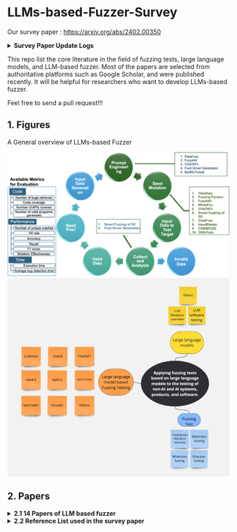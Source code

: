 # LLMs-based-Fuzzer-Survey

Our survey paper : https://arxiv.org/abs/2402.00350
<details><summary><b>Survey Paper Update Logs</b></summary>

<p>
<ul>
  <li><b>2024.02.07 - Paper v2 released</b>: More figures and contents added.</li>
  <li><b>2024.02.01 - Paper v1 released</b>: Initial version.</li>
</ul>
</p>
</details>

This repo list the core literature in the field of fuzzing tests, large language models, and LLM-based fuzzer. Most of the papers are selected from authoritative platforms such as Google Scholar, and were published recently. It will be helpful for researchers who want to develop LLMs-based fuzzer. 

Feel free to send a pull request!!!


## 1. Figures

 A General overview of LLMs-based Fuzzer

<img width="650" src="https://github.com/EdPuth/LLMs-based-Fuzzer-Survey/blob/main/LLM_Fuzzers.jpg">

<img width="650" src="https://github.com/EdPuth/LLMs-based-Fuzzer-Survey/blob/main/LLM-based%20fuzzer%20diagram.jpg">


## 2. Papers
<details><summary><b>2.1 14 Papers of LLM based fuzzer</b></summary>
  
1. Fuzzing-based hard-label black-box attacks against machine learning models [[pdf]](https://pdf.sciencedirectassets.com/271887/1-s2.0-S0167404822X00047/1-s2.0-S016740482200092X/main.pdf?X-Amz-Security-Token=IQoJb3JpZ2luX2VjENj%2F%2F%2F%2F%2F%2F%2F%2F%2F%2FwEaCXVzLWVhc3QtMSJIMEYCIQDj7M7mYOpd8MI9jmdaHu3VA%2FqqeZKoiPNFHutM3umoqQIhAOFcxMEgOKXOwDGA%2FBWU%2FA3aMGWjS%2FfMaK6xKVQmKLkxKrsFCKH%2F%2F%2F%2F%2F%2F%2F%2F%2F%2FwEQBRoMMDU5MDAzNTQ2ODY1IgzAzQdFE1wnQ2eM%2F4IqjwXD4eolwVTRlMDbijwXL5gyV7NQgDUl15f2ha9l0Cwxg%2Fc%2B3LWxqWKFgk0KIwYkxP465EXKmSgsIEwLCH1o1ZveSEzyegsXwiSI6rirtCwZ1l13nVXeiQHMshiFZkuj9Q6X1rST%2BWV97pXOg1GkUDt2H6wkh2llywL%2Ble3WPJhRHitHxPRNe424mDq3jc7SZW3ilOcFThmBUrr2jJ8dXSZXN4D7ySb0DYGOWAoHMtmYb4bXVe8x27Bl1AdHaH1TtAYpZiOjOp2nBaIlujuc4nxPnWkU6UyVO%2BMsiL4PB3wMphD%2B7QH854wTahH%2BOMR0pmhLx%2B%2FyduzMGckGa%2F3aLNJbp4onkuVmGujCYk7%2F5PLon%2BKPGRszQSWfsco2BwexunPfilhEAQZBnUbTT9ZC6uvCHbUn4KF5Xs0bEndmHuP4%2BcwihmfCKOiVwekt%2BnjwUGVH%2F2QE8yE6dYV5GmpFD8w7%2FqXQcBQ9DBMaeZ5YABp1fYqYqT7IgyofG%2B%2BZaon32fPEZOMZ7ZxFxhcL0An72wB6utT2289wq%2FBnsuckEMm1JD53MRX75M38ZqUdBj3ONT4kObPME9ZzEXyeQlYqXQR7n%2FZrOKUtUD%2BxwZxwMTduzDYBv5JDi3yo6yX9TLJu%2Fp6MiITHQ4goQNpR7yvA5HdpLENZhuuu9ykHcugXEVtzaeJv0k%2F2CKlqVvjWi7IYrXIbOdDZXGhfpSt8RJ1fGTSnL1YSnnJFFM46Ok7foIq8dDp2wwJ7qxV%2BGtOV3zbVP1E%2Bjp5fP1RDutX1R%2BTTYHybmvhsDtiAWOlN4ippvgI8yBXpg2g1ErkyoLy41prJOImyLWrbzEWrjljaTu495CSCdVN8pmqnlUM9At%2FUwPqKMKiigq4GOrABi0ZDwEvi9m8HyHgOk8huBQEX6ePjyRSihWUUKcpIWbhHUIR3bxfhW9pEQr31z4NSlF2T%2F9xG90N2hYfEmukRhhDV602%2FgXL%2BIGgGfQqlPoRiC9yoHB8pS7eEs7fOTpHZ87e49Cu2cvwh7aUlIVarxq%2FoPvSeyGA6ruIb71h4PmRyTQUD6IT7c4k%2FvPkXccqq4vo%2BiqAEkwbRGbTBQeEwAQoyMza7O1mx2swM%2FgqPzow%3D&X-Amz-Algorithm=AWS4-HMAC-SHA256&X-Amz-Date=20240205T083443Z&X-Amz-SignedHeaders=host&X-Amz-Expires=300&X-Amz-Credential=ASIAQ3PHCVTYWB3KAZWC%2F20240205%2Fus-east-1%2Fs3%2Faws4_request&X-Amz-Signature=9bfb463aa5aabd040712099b6c84aa8d3f64a60d9de110c14ba25c7e4dcf8cd5&hash=6fb6973e871866b20f78f2d38ab97ce55205da7b47657b038e84622884bfa328&host=68042c943591013ac2b2430a89b270f6af2c76d8dfd086a07176afe7c76c2c61&pii=S016740482200092X&tid=spdf-88074a6f-5224-4f3c-a702-14cb16a57d46&sid=52e7bdc73a95b2403068563909048be5dad6gxrqa&type=client&tsoh=d3d3LnNjaWVuY2VkaXJlY3QuY29t&ua=0a085d545658025e07&rr=8509d0dd381207ad&cc=hk)

2. Large Language Models are Zero-Shot Fuzzers: Fuzzing Deep-Learning Libraries via Large Language Models[[pdf]](https://arxiv.org/pdf/2212.14834.pdf)

3. Large Language Models are Edge-Case Fuzzers: Testing Deep Learning Libraries via FuzzGPT [[pdf]](https://arxiv.org/pdf/2304.02014.pdf)

4. ParaFuzz: An Interpretability-Driven Technique for Detecting Poisoned Samples in NLP [[pdf]](https://arxiv.org/pdf/2308.02122.pdf)

5. Large Language Models for Fuzzing Parsers (Registered Report) [[pdf]](https://dl.acm.org/doi/pdf/10.1145/3605157.3605173)

6. Understanding Large Language Model Based Fuzz Driver Generation [[pdf]](https://arxiv.org/pdf/2307.12469.pdf)

7. Fuzz4All: Universal Fuzzing with Large Language Models [[pdf]](https://arxiv.org/pdf/2308.04748.pdf)

8. White-box Compiler Fuzzing Empowered by Large Language Models [[pdf]](https://arxiv.org/pdf/2310.15991.pdf)

9. AI-Powered Fuzzing: Breaking the Bug Hunting Barrier [[Web]](https://security.googleblog.com/2023/08/ai-powered-fuzzing-breaking-bug-hunting.html)

10. Large Language Model guided Protocol Fuzzing [[pdf]](https://abhikrc.com/pdf/NDSS24.pdf)

11. Testing the Limits: Unusual Text Inputs Generation for Mobile App Crash Detection with Large Language Model [[pdf]](https://arxiv.org/pdf/2310.15657.pdf)

12. Smart Fuzzing of 5G Wireless Software Implementation [[pdf]](https://arxiv.org/pdf/2309.12994.pdf)

13. Augmenting Greybox Fuzzing with Generative AI [[pdf]](https://arxiv.org/pdf/2306.06782.pdf)

14. CHEMFUZZ: Large Language Models-assisted Fuzzing for Quantum Chemistry Software Bug Detection [[pdf]](https://csslab-ustc.github.io/publications/2023/chemfuzz.pdf )
</p>
</details>


<details><summary><b>2.2 Reference List used in the survey paper</b></summary>

1. Large Language Models for Fuzzing Parsers (Registered Report) [[pdf]](https://dl.acm.org/doi/10.1145/3605157.3605173)
2. Claude-2 [[web]](https://www.anthropic.com/news/claude-2)
3. Coverage-based Greybox Fuzzing as Markov Chain [[pdf]](https://dl.acm.org/doi/10.1145/2976749.2978428)
4. Directed Greybox Fuzzing [[pdf]](https://dl.acm.org/doi/10.1145/3133956.3134020)
5. Language Models are Few-Shot Learners [[pdf]](https://arxiv.org/abs/2005.14165)
6. A systematic review of fuzzing techniques [[pdf]](https://www.sciencedirect.com/science/article/abs/pii/S0167404818300658)
7. Evaluating Large Language Models Trained on Code [[pdf]](https://arxiv.org/abs/2107.03374)
8. Fuzzing Deep-Learning Libraries via Automated Relational API Inference [[pdf]](https://arxiv.org/abs/2207.05531)
9. Large Language Models are Zero-Shot Fuzzers: Fuzzing Deep-Learning Libraries via Large Language Models [[pdf]](https://arxiv.org/abs/2212.14834)
10. Large Language Models are Edge-Case Fuzzers: Testing Deep Learning Libraries via FuzzGPT [[pdf]](https://arxiv.org/abs/2304.02014)
11. BERT: Pre-training of Deep Bidirectional Transformers for Language Understanding [[pdf]](https://arxiv.org/abs/1810.04805)
12. InCoder: A Generative Model for Code Infilling and Synthesis [[pdf]](https://arxiv.org/abs/2204.05999)
13. Decoder-Only or Encoder-Decoder? Interpreting Language Model as a Regularized Encoder-Decoder [[pdf]](https://arxiv.org/abs/2304.04052)
14. AI-Powered Fuzzing: Breaking the Bug Hunting Barrier [[web]](https://security.googleblog.com/2023/08/ai-powered-fuzzing-breaking-bug-hunting.html)
15. GPF vdalabs [[web]](https://www.vdalabs.com/)
16. Muffin: Testing Deep Learning Libraries via Neural Architecture Fuzzing [[pdf]](https://arxiv.org/abs/2204.08734)
17. Augmenting Greybox Fuzzing with Generative AI [[pdf]](https://arxiv.org/abs/2306.06782)
18. BertRLFuzzer: A BERT and Reinforcement Learning Based Fuzzer [[pdf]](https://arxiv.org/abs/2305.12534)
19. Challenges and Applications of Large Language Models [[pdf]](https://arxiv.org/abs/2307.10169)
20. Evaluating Fuzz Testing [[pdf]](https://arxiv.org/abs/1808.09700)
21. FairFuzz: a targeted mutation strategy for increasing greybox fuzz testing coverage [[pdf]](https://dl.acm.org/doi/10.1145/3238147.3238176)
22. Fuzzing: State of the Art [[pdf]](https://ieeexplore.ieee.org/document/8371326)
23. Identifying Insufficient Data Coverage in Databases with Multiple Relations [[pdf]](https://www.vldb.org/pvldb/vol13/p2229-lin.pdf)
24. Testing the Limits: Unusual Text Inputs Generation for Mobile App Crash Detection with Large Language Model [[pdf]](https://arxiv.org/pdf/2310.15657.pdf)
25. Demystify the Fuzzing Methods: A Comprehensive Survey [[pdf]](https://dl.acm.org/doi/10.1145/3623375)
26. The Art, Science, and Engineering of Fuzzing: A Survey [[pdf]](https://ieeexplore.ieee.org/document/8863940)
27. Large Language Model guided Protocol Fuzzing [[pdf]](https://abhikrc.com/pdf/NDSS24.pdf)
28. A Comprehensive Overview of Large Language Models [[pdf]](https://arxiv.org/abs/2307.06435)
29. CodeGen: An Open Large Language Model for Code with Multi-Turn Program Synthesis [[pdf]](https://arxiv.org/abs/2203.13474)
30. Language Models as Knowledge Bases? [[pdf]](https://arxiv.org/abs/1909.01066)
31. AFLNET: A Greybox Fuzzer for Network Protocols [[pdf]](https://ieeexplore.ieee.org/document/9159093)
32. NSFuzz: Towards Efficient and State-Aware Network Service Fuzzing [[pdf]](https://dl.acm.org/doi/10.1145/3580598)
33. Chemfuzz: Large language models-assisted fuzzing for quantum chemistry software bug detection [[pdf]](https://csslab-ustc.github.io/publications/2023/chemfuzz.pdf)
34. Improving Language Understanding by Generative Pre-Training [[pdf]](https://s3-us-west-2.amazonaws.com/openai-assets/research-covers/language-unsupervised/language_understanding_paper.pdf)
35. honggfuzz [[web]](https://github.com/google/honggfuzz)
36. StarCoder: A State-of-the-Art LLM for Code [[pdf]](https://huggingface.co/blog/starcoder)
37. Superion: Grammar-Aware Greybox Fuzzing [[pdf]](https://arxiv.org/pdf/1812.01197.pdf)
38. Deep learning library testing via effective model generation [[pdf]](https://dl.acm.org/doi/abs/10.1145/3368089.3409761)
39. Free Lunch for Testing: Fuzzing Deep-Learning Libraries from Open Source [[pdf]](https://arxiv.org/abs/2201.06589)
40. Smart Fuzzing of 5G Wireless Software Implementation [[pdf]](https://arxiv.org/abs/2309.12994)
41. Fuzz4All: Universal Fuzzing with Large Language Models [[pdf]](https://arxiv.org/abs/2308.04748)
42. ParaFuzz: An Interpretability-Driven Technique for Detecting Poisoned Samples in NLP [[pdf]](https://arxiv.org/abs/2308.02122)
43. White-box Compiler Fuzzing Empowered by Large Language Models [[pdf]](https://arxiv.org/abs/2310.15991)
44. american fuzzy lop [[pdf]](https://lcamtuf.coredump.cx/afl/)
45. Understanding Large Language Model Based Fuzz Driver Generation [[pdf]](https://arxiv.org/abs/2307.12469)
</p>
</details>





